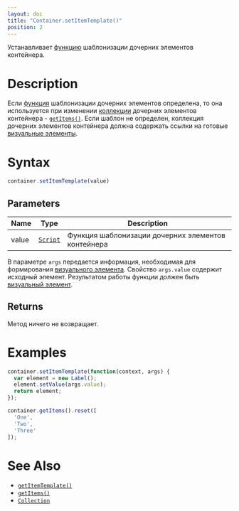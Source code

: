 ```yaml
---
layout: doc
title: "Container.setItemTemplate()"
position: 2
---
```


Устанавливает [функцию](../../../Script/) шаблонизации дочерних элементов контейнера.

# Description

Если [функция](../../../Script/) шаблонизации дочерних элементов определена, то она используется при
изменении [коллекции](../../../Collection/) дочерних элементов контейнера - [`getItems()`](../Container.getItems/).
Если шаблон не определен, коллекция дочерних элементов контейнера должна содержать ссылки на готовые
[визуальные элементы](../../Element/).

# Syntax

```js
container.setItemTemplate(value)
```

## Parameters

|Name|Type|Description|
|----|----|-----------|
|value|[`Script`](../../../Script/)|Функция шаблонизации дочерних элементов контейнера|

В параметре `args` передается информация, необходимая для формирования [визуального элемента](../../Element/).
Свойство `args.value` содержит исходный элемент. Результатом работы функции должен быть [визуальный элемент](../../Element/).

## Returns

Метод ничего не возвращает.

# Examples

```js
container.setItemTemplate(function(context, args) {
  var element = new Label();
  element.setValue(args.value);
  return element;
});

container.getItems().reset([
  'One',
  'Two',
  'Three'
]);
```

# See Also

* [`getItemTemplate()`](../Container.getItemTemplate/)
* [`getItems()`](../Container.getItems/)
* [`Collection`](../../../Collection/)
